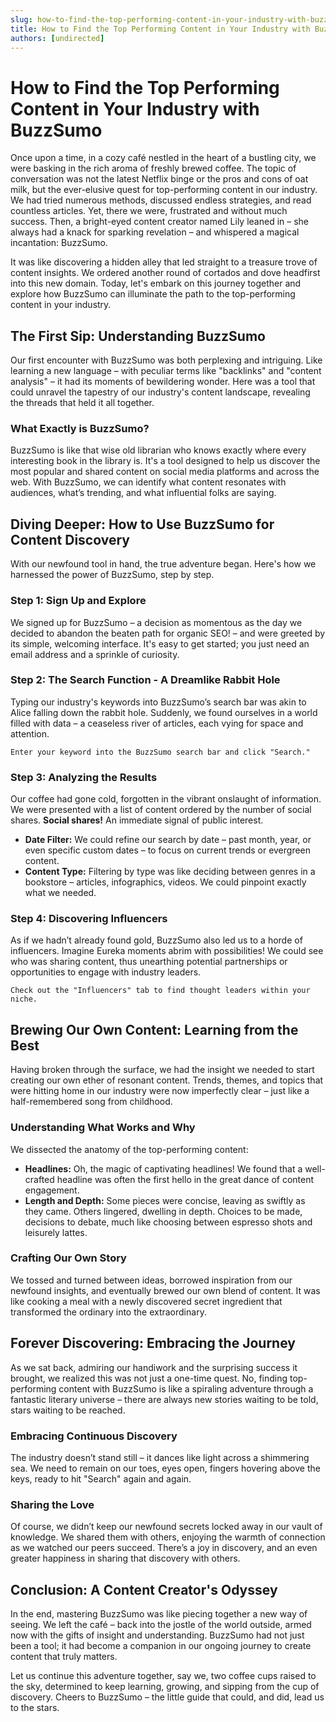 ```yaml
---
slug: how-to-find-the-top-performing-content-in-your-industry-with-buzzsumo
title: How to Find the Top Performing Content in Your Industry with BuzzSumo
authors: [undirected]
---
```



# How to Find the Top Performing Content in Your Industry with BuzzSumo

Once upon a time, in a cozy café nestled in the heart of a bustling city, we were basking in the rich aroma of freshly brewed coffee. The topic of conversation was not the latest Netflix binge or the pros and cons of oat milk, but the ever-elusive quest for top-performing content in our industry. We had tried numerous methods, discussed endless strategies, and read countless articles. Yet, there we were, frustrated and without much success. Then, a bright-eyed content creator named Lily leaned in – she always had a knack for sparking revelation – and whispered a magical incantation: BuzzSumo.

It was like discovering a hidden alley that led straight to a treasure trove of content insights. We ordered another round of cortados and dove headfirst into this new domain. Today, let's embark on this journey together and explore how BuzzSumo can illuminate the path to the top-performing content in your industry.

## The First Sip: Understanding BuzzSumo

Our first encounter with BuzzSumo was both perplexing and intriguing. Like learning a new language – with peculiar terms like "backlinks" and "content analysis" – it had its moments of bewildering wonder. Here was a tool that could unravel the tapestry of our industry's content landscape, revealing the threads that held it all together.

### What Exactly is BuzzSumo?

BuzzSumo is like that wise old librarian who knows exactly where every interesting book in the library is. It's a tool designed to help us discover the most popular and shared content on social media platforms and across the web. With BuzzSumo, we can identify what content resonates with audiences, what’s trending, and what influential folks are saying.

## Diving Deeper: How to Use BuzzSumo for Content Discovery

With our newfound tool in hand, the true adventure began. Here's how we harnessed the power of BuzzSumo, step by step.

### Step 1: Sign Up and Explore

We signed up for BuzzSumo – a decision as momentous as the day we decided to abandon the beaten path for organic SEO! – and were greeted by its simple, welcoming interface. It's easy to get started; you just need an email address and a sprinkle of curiosity.

### Step 2: The Search Function - A Dreamlike Rabbit Hole

Typing our industry's keywords into BuzzSumo’s search bar was akin to Alice falling down the rabbit hole. Suddenly, we found ourselves in a world filled with data – a ceaseless river of articles, each vying for space and attention.

```plaintext
Enter your keyword into the BuzzSumo search bar and click "Search."
```

### Step 3: Analyzing the Results

Our coffee had gone cold, forgotten in the vibrant onslaught of information. We were presented with a list of content ordered by the number of social shares. **Social shares!** An immediate signal of public interest.

- **Date Filter:** We could refine our search by date – past month, year, or even specific custom dates – to focus on current trends or evergreen content.
- **Content Type:** Filtering by type was like deciding between genres in a bookstore – articles, infographics, videos. We could pinpoint exactly what we needed.

### Step 4: Discovering Influencers

As if we hadn’t already found gold, BuzzSumo also led us to a horde of influencers. Imagine Eureka moments abrim with possibilities! We could see who was sharing content, thus unearthing potential partnerships or opportunities to engage with industry leaders.

```plaintext
Check out the "Influencers" tab to find thought leaders within your niche.
```

## Brewing Our Own Content: Learning from the Best

Having broken through the surface, we had the insight we needed to start creating our own ether of resonant content. Trends, themes, and topics that were hitting home in our industry were now imperfectly clear – just like a half-remembered song from childhood.

### Understanding What Works and Why

We dissected the anatomy of the top-performing content:

- **Headlines:** Oh, the magic of captivating headlines! We found that a well-crafted headline was often the first hello in the great dance of content engagement.
- **Length and Depth:** Some pieces were concise, leaving as swiftly as they came. Others lingered, dwelling in depth. Choices to be made, decisions to debate, much like choosing between espresso shots and leisurely lattes.

### Crafting Our Own Story

We tossed and turned between ideas, borrowed inspiration from our newfound insights, and eventually brewed our own blend of content. It was like cooking a meal with a newly discovered secret ingredient that transformed the ordinary into the extraordinary.

## Forever Discovering: Embracing the Journey

As we sat back, admiring our handiwork and the surprising success it brought, we realized this was not just a one-time quest. No, finding top-performing content with BuzzSumo is like a spiraling adventure through a fantastic literary universe – there are always new stories waiting to be told, stars waiting to be reached.

### Embracing Continuous Discovery

The industry doesn’t stand still – it dances like light across a shimmering sea. We need to remain on our toes, eyes open, fingers hovering above the keys, ready to hit "Search" again and again.

### Sharing the Love

Of course, we didn’t keep our newfound secrets locked away in our vault of knowledge. We shared them with others, enjoying the warmth of connection as we watched our peers succeed. There’s a joy in discovery, and an even greater happiness in sharing that discovery with others.

## Conclusion: A Content Creator's Odyssey

In the end, mastering BuzzSumo was like piecing together a new way of seeing. We left the café – back into the jostle of the world outside, armed now with the gifts of insight and understanding. BuzzSumo had not just been a tool; it had become a companion in our ongoing journey to create content that truly matters.

Let us continue this adventure together, say we, two coffee cups raised to the sky, determined to keep learning, growing, and sipping from the cup of discovery. Cheers to BuzzSumo – the little guide that could, and did, lead us to the stars.